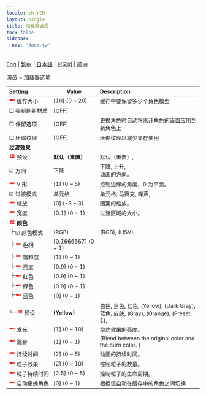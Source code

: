 ```yaml
---
locale: zh-rCN
layout: single
title: 加载器选项
toc: false
sidebar:
  nav: "docs-tw"
---
```

[Eng](/dancexr/menu/2025.4/actors/loader_options) | [繁中](/tw/dancexr/menu/2025.4/actors/loader_options) | [日本語](/jp/dancexr/menu/2025.4/actors/loader_options) | [한국어](/kr/dancexr/menu/2025.4/actors/loader_options) | [简中](/zh/dancexr/menu/2025.4/actors/loader_options)

[演员](../menu#演员) > 加载器选项



| Setting | Value | Description |
| :--- | --- | :--- |
|<nobr><img src="/images/icon/ic_slider.png" alt="slider icon"/> 缓存大小</nobr>| [10] (0 ~ 20) | 缓存中要保留多少个角色模型
|<nobr> □ 强制刷新材质</nobr>| [OFF] | 
|<nobr> □ 保留选项</nobr>| [OFF] | 更换角色时自动将离开角色的设置应用到新角色上
|<nobr> □ 压缩纹理</nobr>| [OFF] | 压缩纹理以减少显存使用
|<nobr> <b>过渡效果</b></nobr>|| 
|<nobr><img src="/images/icon/ic_list.png" alt="list icon"/> 预设</nobr>| **默认（重置）** | 默认（重置）,  |
|<nobr>☑ 方向</nobr>| 下降 | 下降, 上升, <br/>动画的方向。
|<nobr><img src="/images/icon/ic_slider.png" alt="slider icon"/> V 形</nobr>| [1] (0 ~ 5) | 控制边缘的角度，0 为平面。
|<nobr>☑ 过渡模式</nobr>| 单元格 | 单元格, 马赛克, 噪声, 
|<nobr><img src="/images/icon/ic_slider.png" alt="slider icon"/> 缩放</nobr>| [0] (-3 ~ 3) | 图案的缩放。
|<nobr><img src="/images/icon/ic_slider.png" alt="slider icon"/> 宽度</nobr>| [0.1] (0 ~ 1) | 过渡区域的大小。
|<nobr><img src="/images/icon/ic_tune.png" alt="tune icon"/> <b>颜色</b></nobr>| | 
|<nobr><img src="/images/icon/ic_line_t.png"/>☑ 颜色模式</nobr>| (RGB) | (RGB), (HSV), 
|<nobr><img src="/images/icon/ic_line_t.png"/><img src="/images/icon/ic_slider.png" alt="slider icon"/> 色相</nobr>| [0.1666667] (0 ~ 1) | 
|<nobr><img src="/images/icon/ic_line_t.png"/><img src="/images/icon/ic_slider.png" alt="slider icon"/> 饱和度</nobr>| [1] (0 ~ 1) | 
|<nobr><img src="/images/icon/ic_line_t.png"/><img src="/images/icon/ic_slider.png" alt="slider icon"/> 亮度</nobr>| [0.9] (0 ~ 1) | 
|<nobr><img src="/images/icon/ic_line_t.png"/><img src="/images/icon/ic_slider.png" alt="slider icon"/> 红色</nobr>| [0.9] (0 ~ 1) | 
|<nobr><img src="/images/icon/ic_line_t.png"/><img src="/images/icon/ic_slider.png" alt="slider icon"/> 绿色</nobr>| [0.9] (0 ~ 1) | 
|<nobr><img src="/images/icon/ic_line_t.png"/><img src="/images/icon/ic_slider.png" alt="slider icon"/> 蓝色</nobr>| [0] (0 ~ 1) | 
|<nobr>└─<img src="/images/icon/ic_list.png" alt="list icon"/> 预设</nobr>| **(Yellow)** | 白色, 黑色, 红色, (Yellow), (Dark Gray), 蓝色, 皮肤, (Gray), (Orange), (Preset 1),  |
|<nobr><img src="/images/icon/ic_slider.png" alt="slider icon"/> 发光</nobr>| [1] (0 ~ 10) | 烧灼效果的亮度。
|<nobr><img src="/images/icon/ic_slider.png" alt="slider icon"/> 混合</nobr>| [1] (0 ~ 1) | (Blend between the original color and the burn color. )
|<nobr><img src="/images/icon/ic_slider.png" alt="slider icon"/> 持续时间</nobr>| [2] (0 ~ 5) | 动画的持续时间。
|<nobr><img src="/images/icon/ic_slider.png" alt="slider icon"/> 粒子效果</nobr>| [2] (0 ~ 10) | 控制粒子的数量。
|<nobr><img src="/images/icon/ic_slider.png" alt="slider icon"/> 粒子持续时间</nobr>| [2.5] (0 ~ 5) | 控制粒子的生命周期。
|<nobr><img src="/images/icon/ic_slider.png" alt="slider icon"/> 自动更换角色</nobr>| [0] (0 ~ 1) | 根据值自动在缓存中的角色之间切换
